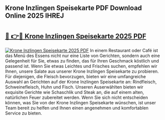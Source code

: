 ## Krone Inzlingen Speisekarte PDF Download Online 2025 lHREJ

# <h2><a href="http://gcasd3i.nevu.top/?p=Krone+Inzlingen+Speisekarte">🔗 👉🔴 Krone Inzlingen Speisekarte 2025 PDF</a></h2>

[![Krone Inzlingen Speisekarte 2025 PDF](https://i.imgur.com/dBaPXMq.png)](http://gcasd3i.nevu.top/?p=Krone+Inzlingen+Speisekarte)
In einem Restaurant oder Café ist das Menü des Essens nicht nur eine Liste von Gerichten, sondern auch eine Gelegenheit für Sie, etwas zu finden, das für Ihren Geschmack köstlich und passend ist. Wenn Sie etwas Leichtes und Frisches suchen, empfehlen wir Ihnen, unsere Salate aus unserer Krone Inzlingen Speisekarte zu probieren. Für diejenigen, die Fleisch bevorzugen, bieten wir eine umfangreiche Auswahl an Gerichten auf der Krone Inzlingen Speisekarte an: Rindfleisch, Schweinefleisch, Huhn und Fisch. Unseren Auserwählten bieten wir exquisite Gerichte wie Schaschlik und Steak an, die auf einem alten, natürlichen Feuer zubereitet werden. Wenn Sie sich nicht entscheiden können, was Sie von der Krone Inzlingen Speisekarte wünschen, ist unser Team bereit zu helfen und Ihnen einen angenehmen und komfortablen Service zu bieten.

